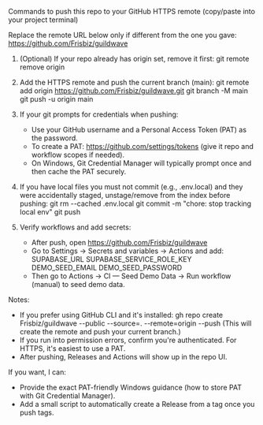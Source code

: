 Commands to push this repo to your GitHub HTTPS remote (copy/paste into your project terminal)

Replace the remote URL below only if different from the one you gave:
  https://github.com/Frisbiz/guildwave

1) (Optional) If your repo already has origin set, remove it first:
   git remote remove origin

2) Add the HTTPS remote and push the current branch (main):
   git remote add origin https://github.com/Frisbiz/guildwave.git
   git branch -M main
   git push -u origin main

3) If your git prompts for credentials when pushing:
   - Use your GitHub username and a Personal Access Token (PAT) as the password.
   - To create a PAT: https://github.com/settings/tokens (give it repo and workflow scopes if needed).
   - On Windows, Git Credential Manager will typically prompt once and then cache the PAT securely.

4) If you have local files you must not commit (e.g., .env.local) and they were accidentally staged, unstage/remove from the index before pushing:
   git rm --cached .env.local
   git commit -m "chore: stop tracking local env"
   git push

5) Verify workflows and add secrets:
   - After push, open https://github.com/Frisbiz/guildwave
   - Go to Settings → Secrets and variables → Actions and add:
     SUPABASE_URL
     SUPABASE_SERVICE_ROLE_KEY
     DEMO_SEED_EMAIL
     DEMO_SEED_PASSWORD
   - Then go to Actions → CI — Seed Demo Data → Run workflow (manual) to seed demo data.

Notes:
- If you prefer using GitHub CLI and it's installed:
  gh repo create Frisbiz/guildwave --public --source=. --remote=origin --push
  (This will create the remote and push your current branch.)
- If you run into permission errors, confirm you're authenticated. For HTTPS, it's easiest to use a PAT.
- After pushing, Releases and Actions will show up in the repo UI.

If you want, I can:
- Provide the exact PAT-friendly Windows guidance (how to store PAT with Git Credential Manager).
- Add a small script to automatically create a Release from a tag once you push tags.
